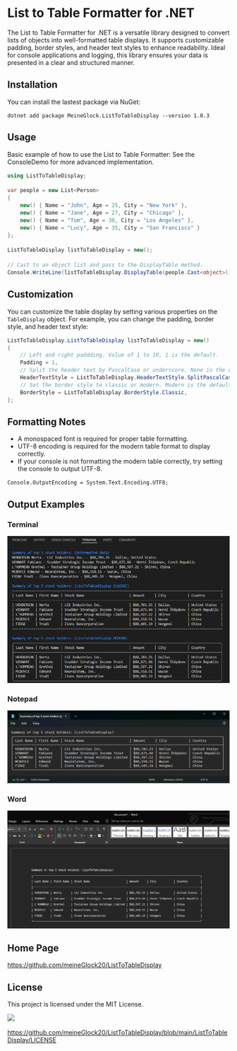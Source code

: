 # List to Table Formatter for .NET

The List to Table Formatter for .NET is a versatile library designed to convert lists of objects into well-formatted table displays. It supports customizable padding, border styles, and header text styles to enhance readability. Ideal for console applications and logging, this library ensures your data is presented in a clear and structured manner.

## Installation

You can install the lastest package via NuGet:
```
dotnet add package MeineGlock.ListToTableDisplay --version 1.0.3
```

## Usage

Basic example of how to use the List to Table Formatter:
See the ConsoleDemo for more advanced implementation.

```csharp
using ListToTableDisplay;

var people = new List<Person>
{
    new() { Name = "John", Age = 25, City = "New York" },
    new() { Name = "Jane", Age = 27, City = "Chicago" },
    new() { Name = "Tom", Age = 30, City = "Los Angeles" },
    new() { Name = "Lucy", Age = 35, City = "San Francisco" }
};

ListToTableDisplay listToTableDisplay = new();

// Cast to an object list and pass to the DisplayTable method.
Console.WriteLine(listToTableDisplay.DisplayTable(people.Cast<object>().ToList()));
```

## Customization

You can customize the table display by setting various properties on the `TableDisplay` object. For example, you can change the padding, border style, and header text style:

```csharp
ListToTableDisplay.ListToTableDisplay listToTableDisplay = new()
{
    // Left and right paddding. Value of 1 to 10, 1 is the default.
    Padding = 1,
    // Split the header text by PascalCase or underscore. None is the default.
    HeaderTextStyle = ListToTableDisplay.HeaderTextStyle.SplitPascalCase,
    // Set the border style to classic or modern. Modern is the default.
    BorderStyle = ListToTableDisplay.BorderStyle.Classic,
};
```
## Formatting Notes
- A monospaced font is required for proper table formatting.
- UTF-8 encoding is required for the modern table format to display correctly.
- If your console is not formatting the modern table correctly, try setting the console to output UTF-8.
```
Console.OutputEncoding = System.Text.Encoding.UTF8;
```

## Output Examples
### Terminal
![Screenshot 2024-09-28 102758](https://github.com/meineGlock20/ListToTableDisplay/blob/main/images/Screenshot%202024-09-28%20102758.png)

### Notepad
![Screenshot 2024-09-28 084009](https://github.com/meineGlock20/ListToTableDisplay/blob/main/images/Screenshot%202024-09-28%20084009.png)

### Word
![Screenshot 2024-09-28 084532](https://github.com/meineGlock20/ListToTableDisplay/blob/main/images/Screenshot%202024-09-28%20084532.png)

## Home Page
https://github.com/meineGlock20/ListToTableDisplay

## License

This project is licensed under the MIT License.

![](https://img.shields.io/badge/License-MIT-blue.svg)

https://github.com/meineGlock20/ListToTableDisplay/blob/main/ListToTableDisplay/LICENSE

